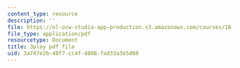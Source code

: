 ```yaml
---
content_type: resource
description: ''
file: https://ol-ocw-studio-app-production.s3.amazonaws.com/courses/16-842-fundamentals-of-systems-engineering-fall-2015/3a747e2b48f7cc4f4808fad33a3e5d69_b0VqqwHLqcI.pdf
file_type: application/pdf
resourcetype: Document
title: 3play pdf file
uid: 3a747e2b-48f7-cc4f-4808-fad33a3e5d69
---
```


